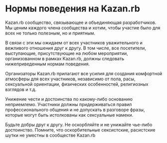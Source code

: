 # Нормы поведения на Kazan.rb

Kazan.rb сообщество, связывающее и объединяющая разработчиков.
Мы ценим каждого члена сообщества и хотим, чтобы участие было для всех не только полезным, но и приятным.

В связи с эти мы ожидаем от всех участников уважительного и вежливого отношения друг к другу.
В том числе, все посетители, выступающие, присутствующие на любом мероприятии, организованном в рамках Kazan.rb,
должны следовать нижеприведенным нормам поведения.

Организаторы Kazan.rb прилагают все усилия для создания комфортной атмосферы для всех участников,
независимо от пола, расы, сексуальной ориентации, физических особенностей, религиозных взглядов и т.д.

Унижение чести и достоинства по какому-либо основанию неприемлемо.
Участники должны придерживаться правил профессионального общения и не допускать в разговоре фразы, которые могут быть
истолкованы как сексуальные намеки.

Будьте добры друг к другу. Не оскорбляйте и не унижайте чье-либо достоинство.
Помните, что оскорбительные сексистские, расистские шутки не уместны в сообществе Kazan.rb

